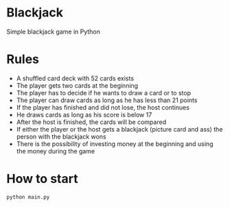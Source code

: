# Blackjack
 Simple blackjack game in Python

# Rules
- A shuffled card deck with 52 cards exists
- The player gets two cards at the beginning
- The player has to decide if he wants to draw a card or to stop
- The player can draw cards as long as he has less than 21 points
- If the player has finished and did not lose, the host continues
- He draws cards as long as his score is below 17
- After the host is finished, the cards will be compared
- If either the player or the host gets a blackjack (picture card and ass) the person with the blackjack wons
- There is the possibility of investing money at the beginning and using the money during the game

# How to start

```python
python main.py
```